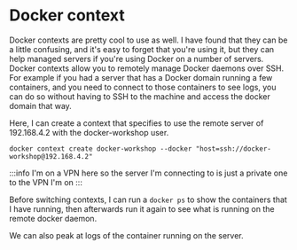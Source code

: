 # Docker context

Docker contexts are pretty cool to use as well. I have found that they can be a little confusing, and it's easy to forget that you're using it, but they can help managed servers if you're using Docker on a number of servers. Docker contexts allow you to remotely manage Docker daemons over SSH. For example if you had a server that has a Docker domain running a few containers, and you need to connect to those containers to see logs, you can do so without having to SSH to the machine and access the docker domain that way.

Here, I can create a context that specifies to use the remote server of 192.168.4.2 with the docker-workshop user.

```shell
docker context create docker-workshop --docker "host=ssh://docker-workshop@192.168.4.2"
```

:::info
I'm on a VPN here so the server I'm connecting to is just a private one to the VPN I'm on
:::

Before switching contexts, I can run a `docker ps` to show the containers that I have running, then afterwards run it again to see what is running on the remote docker daemon.

We can also peak at logs of the container running on the server.
